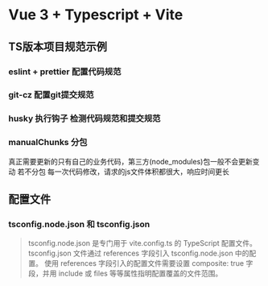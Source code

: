 # Vue 3 + Typescript + Vite

## TS版本项目规范示例

### eslint + prettier 配置代码规范

### git-cz 配置git提交规范

### husky 执行钩子 检测代码规范和提交规范

### manualChunks 分包
真正需要更新的只有自己的业务代码，第三方(node_modules)包一般不会更新变动
若不分包 每一次代码修改，请求的js文件体积都很大，响应时间更长

## 配置文件

### tsconfig.node.json 和 tsconfig.json
> tsconfig.node.json 是专门用于 vite.config.ts 的 TypeScript 配置文件。
> tsconfig.json 文件通过 references 字段引入 tsconfig.node.json 中的配置。
> 使用 references 字段引入的配置文件需要设置 composite: true 字段，并用 include 或 files 等等属性指明配置覆盖的文件范围。


